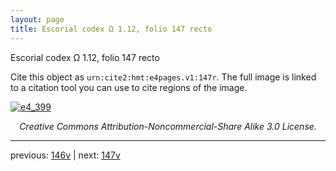 ```yaml
---
layout: page
title: Escorial codex Ω 1.12, folio 147 recto
---
```


Escorial codex Ω 1.12, folio 147 recto

Cite this object as `urn:cite2:hmt:e4pages.v1:147r`.  The full image is linked to a citation tool you can use to cite regions of the image.

[![e4_399](http://www.homermultitext.org/iipsrv?IIIF=/project/homer/pyramidal/deepzoom/hmt/e4img/2017a/e4_399.tif/full/800,/0/default.jpg)](http://www.homermultitext.org/ict2/?urn=urn:cite2:hmt:e4img.2017a:e4_399) 

<p style="text-align: center; font-style: italic;">Creative Commons Attribution-Noncommercial-Share Alike 3.0 License.</p>

---

previous: [146v](../146v/) | next: [147v](../147v/)